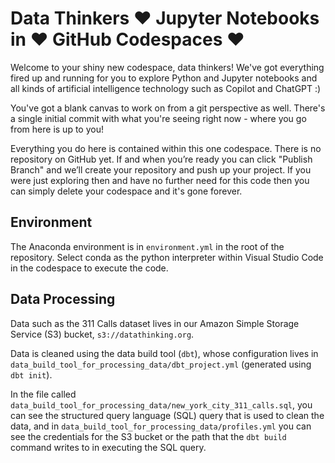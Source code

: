 # Data Thinkers ♥️ Jupyter Notebooks in ♥️ GitHub Codespaces ♥️

Welcome to your shiny new codespace, data thinkers! We've got everything fired up and running for you to explore Python and Jupyter notebooks and all kinds of artificial intelligence technology such as Copilot and ChatGPT :)

You've got a blank canvas to work on from a git perspective as well. There's a single initial commit with what you're seeing right now - where you go from here is up to you!

Everything you do here is contained within this one codespace. There is no repository on GitHub yet. If and when you’re ready you can click "Publish Branch" and we’ll create your repository and push up your project. If you were just exploring then and have no further need for this code then you can simply delete your codespace and it's gone forever.

## Environment

The Anaconda environment is in `environment.yml` in the root of the repository. Select conda as the python interpreter within Visual Studio Code in the codespace to execute the code.

## Data Processing
Data such as the 311 Calls dataset lives in our Amazon Simple Storage Service (S3) bucket, `s3://datathinking.org`.

Data is cleaned using the data build tool (`dbt`), whose configuration lives in `data_build_tool_for_processing_data/dbt_project.yml` (generated using `dbt init`). 

In the file called `data_build_tool_for_processing_data/new_york_city_311_calls.sql`, you can see the structured query language (SQL) query that is used to clean the data, and in `data_build_tool_for_processing_data/profiles.yml` you can see the credentials for the S3 bucket or the path that the `dbt build` command writes to in executing the SQL query.
